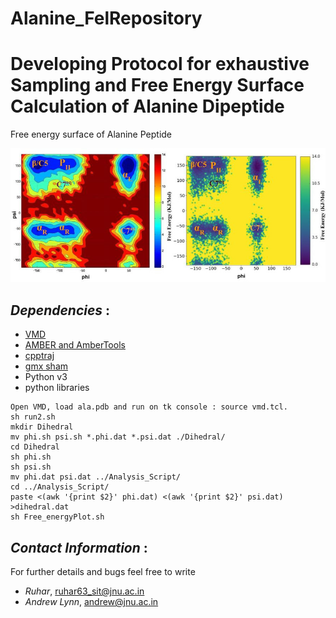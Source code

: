 # Alanine_FelRepository

# **Developing Protocol for exhaustive Sampling and Free Energy Surface Calculation of Alanine Dipeptide**
Free energy surface of Alanine Peptide

![Alt text](Di-alanine.jpg?raw=true "Title")

## *Dependencies* :
- [VMD](https://www.ks.uiuc.edu/Development/Download/download.cgi?PackageName=VMD)
- [AMBER and AmberTools](https://ambermd.org/GetAmber.php)
- [cpptraj](https://ambermd.org/GetAmber.php#ambertools)
- [gmx sham](http://manual.gromacs.org/documentation/current/onlinehelp/gmx-sham.html)
- Python v3
- python libraries

```
Open VMD, load ala.pdb and run on tk console : source vmd.tcl.
sh run2.sh
mkdir Dihedral
mv phi.sh psi.sh *.phi.dat *.psi.dat ./Dihedral/
cd Dihedral
sh phi.sh
sh psi.sh
mv phi.dat psi.dat ../Analysis_Script/
cd ../Analysis_Script/
paste <(awk '{print $2}' phi.dat) <(awk '{print $2}' psi.dat) >dihedral.dat
sh Free_energyPlot.sh
```

## *Contact Information* :
For further details and bugs feel free to write  
- *Ruhar*,  ruhar63_sit@jnu.ac.in 
- *Andrew Lynn*, andrew@jnu.ac.in
